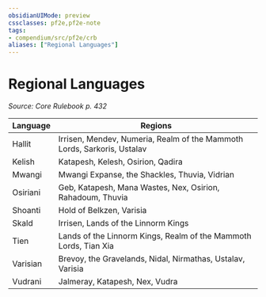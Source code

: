 ```yaml
---
obsidianUIMode: preview
cssclasses: pf2e,pf2e-note
tags:
- compendium/src/pf2e/crb
aliases: ["Regional Languages"]
---
```

# Regional Languages  
*Source: Core Rulebook p. 432*  

| Language | Regions |
|----------|---------|
| Hallit | Irrisen, Mendev, Numeria, Realm of the Mammoth Lords, Sarkoris, Ustalav |
| Kelish | Katapesh, Kelesh, Osirion, Qadira |
| Mwangi | Mwangi Expanse, the Shackles, Thuvia, Vidrian |
| Osiriani | Geb, Katapesh, Mana Wastes, Nex, Osirion, Rahadoum, Thuvia |
| Shoanti | Hold of Belkzen, Varisia |
| Skald | Irrisen, Lands of the Linnorm Kings |
| Tien | Lands of the Linnorm Kings, Realm of the Mammoth Lords, Tian Xia |
| Varisian | Brevoy, the Gravelands, Nidal, Nirmathas, Ustalav, Varisia |
| Vudrani | Jalmeray, Katapesh, Nex, Vudra |